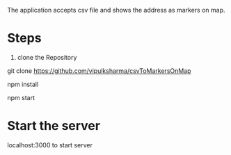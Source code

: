 The application accepts csv file and shows the address as markers on map.
# Steps
1. clone the Repository

git clone https://github.com/vipulksharma/csvToMarkersOnMap

npm install

npm start
# Start the server
localhost:3000 to start server
